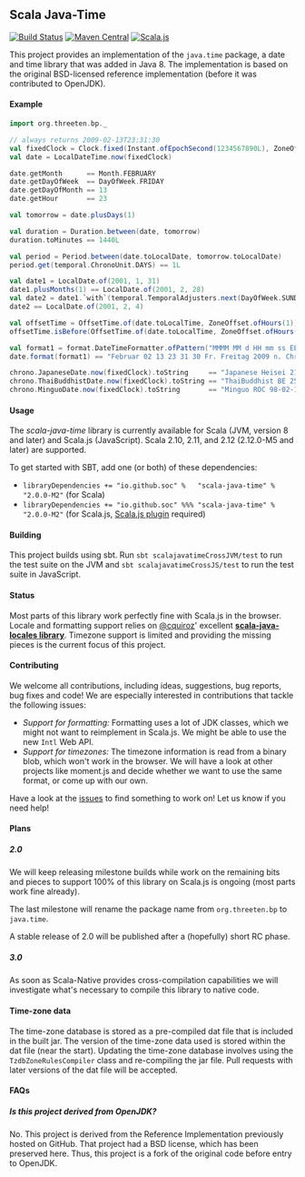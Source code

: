 
## Scala Java-Time

[![Build Status](https://travis-ci.org/soc/scala-java-time.svg?branch=master)](https://travis-ci.org/soc/scala-java-time)
[![Maven Central](https://img.shields.io/maven-central/v/io.github.soc/scala-java-time_2.11.svg)](https://maven-badges.herokuapp.com/maven-central/io.github.soc/scala-java-time_2.11)
[![Scala.js](http://scala-js.org/assets/badges/scalajs-0.6.8.svg)](http://scala-js.org)

This project provides an implementation of the `java.time` package, a date and time library that was added in Java 8.
The implementation is based on the original BSD-licensed reference implementation (before it was contributed to OpenJDK).

#### Example

```scala
import org.threeten.bp._

// always returns 2009-02-13T23:31:30
val fixedClock = Clock.fixed(Instant.ofEpochSecond(1234567890L), ZoneOffset.ofHours(0))
val date = LocalDateTime.now(fixedClock)

date.getMonth      == Month.FEBRUARY
date.getDayOfWeek  == DayOfWeek.FRIDAY
date.getDayOfMonth == 13
date.getHour       == 23

val tomorrow = date.plusDays(1)

val duration = Duration.between(date, tomorrow)
duration.toMinutes == 1440L

val period = Period.between(date.toLocalDate, tomorrow.toLocalDate)
period.get(temporal.ChronoUnit.DAYS) == 1L

val date1 = LocalDate.of(2001, 1, 31)
date1.plusMonths(1) == LocalDate.of(2001, 2, 28)
val date2 = date1.`with`(temporal.TemporalAdjusters.next(DayOfWeek.SUNDAY))
date2 == LocalDate.of(2001, 2, 4)

val offsetTime = OffsetTime.of(date.toLocalTime, ZoneOffset.ofHours(1))
offsetTime.isBefore(OffsetTime.of(date.toLocalTime, ZoneOffset.ofHours(0))) == true

val format1 = format.DateTimeFormatter.ofPattern("MMMM MM d HH mm ss EE EEEE yyyy G", java.util.Locale.GERMAN)
date.format(format1) == "Februar 02 13 23 31 30 Fr. Freitag 2009 n. Chr."

chrono.JapaneseDate.now(fixedClock).toString     == "Japanese Heisei 21-02-13"
chrono.ThaiBuddhistDate.now(fixedClock).toString == "ThaiBuddhist BE 2552-02-13"
chrono.MinguoDate.now(fixedClock).toString       == "Minguo ROC 98-02-13"
```

#### Usage

The *scala-java-time* library is currently available for Scala (JVM, version 8 and later) and Scala.js (JavaScript).
Scala 2.10, 2.11, and 2.12 (2.12.0-M5 and later) are supported.

To get started with SBT, add one (or both) of these dependencies:

- `libraryDependencies += "io.github.soc" %   "scala-java-time" % "2.0.0-M2"` (for Scala)
- `libraryDependencies += "io.github.soc" %%% "scala-java-time" % "2.0.0-M2"` (for Scala.js, [Scala.js plugin](http://www.scala-js.org/tutorial/basic/#sbt-setup) required)

#### Building
This project builds using sbt.
Run `sbt scalajavatimeCrossJVM/test` to run the test suite on the JVM and
`sbt scalajavatimeCrossJS/test` to run the test suite in JavaScript.

#### Status

Most parts of this library work perfectly fine with Scala.js in the browser.
Locale and formatting support relies on [@cquiroz](https://github.com/cquiroz)' excellent **[scala-java-locales library](https://github.com/cquiroz/scala-java-locales)**.
Timezone support is limited and providing the missing pieces is the current focus of this project.


#### Contributing

We welcome all contributions, including ideas, suggestions, bug reports, bug fixes and code!
We are especially interested in contributions that tackle the following issues:

 - *Support for formatting:* Formatting uses a lot of JDK classes, which we might not want to reimplement in Scala.js.
   We might be able to use the new `Intl` Web API.
 - *Support for timezones:* The timezone information is read from a binary blob, which won't work in the browser.
   We will have a look at other projects like moment.js and decide whether we want to use the same format, or come up with our own.

Have a look at the [issues](https://github.com/soc/scala-java-time/issues) to find something to work on! Let us know if you need help!

#### Plans

##### 2.0

We will keep releasing milestone builds while work on the remaining bits and pieces to support 100% of this library on Scala.js is ongoing (most parts work fine already).

The last milestone will rename the package name from `org.threeten.bp` to `java.time`.

A stable release of 2.0 will be published after a (hopefully) short RC phase.

##### 3.0

As soon as Scala-Native provides cross-compilation capabilities we will investigate what's necessary to compile this library to native code.

#### Time-zone data
The time-zone database is stored as a pre-compiled dat file that is included in the built jar.
The version of the time-zone data used is stored within the dat file (near the start).
Updating the time-zone database involves using the `TzdbZoneRulesCompiler` class
and re-compiling the jar file.
Pull requests with later versions of the dat file will be accepted.

#### FAQs

##### Is this project derived from OpenJDK?

No. This project is derived from the Reference Implementation previously hosted on GitHub.
That project had a BSD license, which has been preserved here.
Thus, this project is a fork of the original code before entry to OpenJDK.
